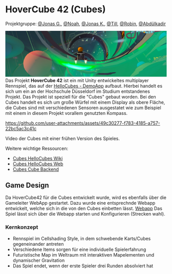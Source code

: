 # HoverCube 42 (Cubes)
Projektgruppe: [@Jonas G.](https://github.com/jbg-1), [@Noah](https://github.com/noah-hrbth), [@Jonas K.](https://github.com/JonasKampshoff), [@Till](https://github.com/TillionR), [@Robin](https://github.com/RoStMa), [@Abdülkadir](https://github.com/kadirusta2000)

![alt text](https://github.com/jbg-1/hovercar-42/blob/main/Assets/Images/banner.png?raw=true)
Das Projekt **HoverCube 42** ist ein mit Unity entwickeltes multiplayer Rennspiel, das auf der [HelloCubes - DemoApp](https://github.com/dasdigitalefoyer/cubes-hellocubes-unity) aufbaut. Hierbei handelt es sich um ein an der Hochschule Düsseldorf im Studium entstandenes Projekt. Das Projekt ist speziell für die "Cubes" gebaut worden. Bei den Cubes handelt es sich um große Würfel mit einem Display als obere Fläche, die Cubes sind mit verschiedenen Sensoren ausgestatet wie zum Beispiel mit einem in diesem Projekt vorallem genutzten Kompass.

https://github.com/user-attachments/assets/49c30277-f783-4185-a757-22bc5ac3c41c

Video der Cubes mit einer frühen Version des Spieles.



Weitere wichtige Ressourcen: 

- [Cubes HelloCubes Wiki](https://github.com/dasdigitalefoyer/cubes-hellocubes/wiki)
- [Cubes HelloCubes Web](https://github.com/dasdigitalefoyer/cubes-hellocubes-web)
- [Cubes Cube Backend](https://github.com/dasdigitalefoyer/cubes-cube-backend)

## Game Design
Da HoverCube42 für die Cubes entwickelt wurde, wird es ebenfalls über die Gameleiter WebApp gestartet. Dazu wurde eine entsprechnde Webapp entwickelt, welche sich in die von den Cubes einbetten lässt. [Webapp](https://github.com/jbg-1/hovercar-42-web) Das Spiel lässt sich über die Webapp starten und Konfigurieren (Strecken wahl).

### Kernkonzept

- Rennspiel im Cellshading Style, in dem schwebende Karts/Cubes gegeneinander antreten
- Verschiedene Items sorgen für eine individuelle Spielerfahrung
- Futuristische Map im Weltraum mit interaktiven Mapelementen und dynamischer Gravitation
- Das Spiel endet, wenn der erste Spieler drei Runden absolviert hat

